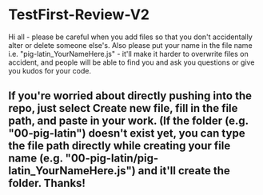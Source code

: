 # TestFirst-Review-V2

Hi all - please be careful when you add files so that you don't accidentally alter or delete someone else's. Also please put your name in the file name i.e. "pig-latin_YourNameHere.js" - it'll make it harder to overwrite files on accident, and people will be able to find you and ask you questions or give you kudos for your code.

If you're worried about directly pushing into the repo, just select **Create new file**, fill in the file path, and paste in your work. (If the folder (e.g. "00-pig-latin") doesn't exist yet, you can type the file path directly while creating your file name (e.g. "00-pig-latin/pig-latin_YourNameHere.js") and it'll create the folder. Thanks!
-
